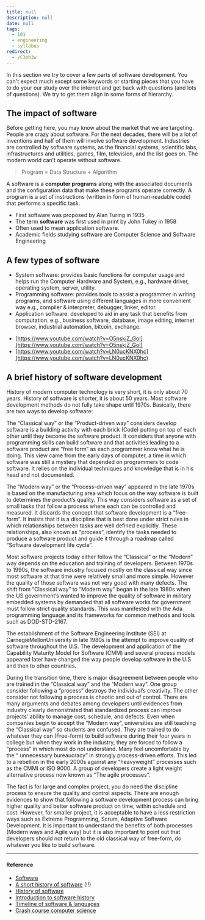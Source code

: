 ```yaml
---
title: null
description: null
date: null
tags:
  - 101
  - engineering
  - syllabus
redirect:
  - /C3oh3w
---
```


In this section we try to cover a few parts of software development. You can't expect much except some keywords or starting pieces that you have to do your our study over the internet and get back with questions (and lots of questions). We try to get them align in some forms of hierarchy.

## The impact of software

Before getting here, you may know about the market that we are targeting. People are crazy about software. For the next decades, there will be a lot of inventions and half of them will involve software development. Industries are controlled by software systems, as the financial systems, scientific labs, infrastructures and utilities, games, film, television, and the list goes on. The modern world can’t operate without software.

> Program = Data Structure + Algorithm

A software is a **computer programs** along with the associated documents and the configuration data that make these programs operate correctly. A program is a set of instructions (written in form of human-readable code) that performs a specific task.

- First software was proposed by Alan Turing in 1935
- The term **software** was first used in print by John Tukey in 1958
- Often used to mean application software.
- Academic fields studying software are Computer Science and Software Engineering

## A few types of software

- System software: provides basic functions for computer usage and helps run the Computer Hardware and System, e.g., hardware driver, operating system, server, utility.
- Programming software: provides tools to assist a programmer in writing programs, and software using different languages in more convenient way e.g., compiler & interpreter, debugger, linker, editor.
- Application software: developed to aid in any task that benefits from computation. e.g., business software, database, image editing, internet browser, industrial automation, bitcoin, exchange.

* [https://www.youtube.com/watch?v=O5nskjZ_GoI](https://www.youtube.com/watch?v=O5nskjZ_GoI)
* [https://www.youtube.com/watch?v=LN0ucKNX0hc](https://www.youtube.com/watch?v=LN0ucKNX0hc)

## A brief history of software development

History of modern computer technology is very short, it is only about 70 years. History of software is shorter, it is about 50 years. Most software development methods do not fully take shape until 1970s. Basically, there are two ways to develop software:

The “Classical way” or the “Product-driven way” considers develop software is a building activity with each brick (Code) putting on top of each other until they become the software product. It considers that anyone with programming skills can build software and that activities leading to a software product are “free form” as each programmer know what he is doing. This view came from the early days of computer, a time in which software was still a mystery that depended on programmers to code software. It relies on the individual techniques and knowledge that is in his head and not documented.

The “Modern way” or the “Process-driven way” appeared in the late 1970s is based on the manufacturing area which focus on the way software is built to determines the product’s quality. This way considers software as a set of small tasks that follow a process where each can be controlled and measured. It discards the concept that software development is a “free-form”. It insists that it is a discipline that is best done under strict rules in which relationships between tasks are well defined explicitly. These relationships, also known as “process”, identify the tasks needed to produce a software product and guide it through a roadmap called “Software development life cycle”.

Most software projects today either follow the “Classical” or the “Modern” way depends on the education and training of developers. Between 1970s to 1990s, the software industry focused mostly on the classical way since most software at that time were relatively small and more simple. However the quality of those software was not very good with many defects. The shift from “Classical way” to “Modern way” began in the late 1980s when the US government’s wanted to improve the quality of software in military embedded systems by demanded that all software works for government must follow strict quality standards. This was manifested with the Ada programming language and its frameworks for common methods and tools such as DOD-STD-2167.

The establishment of the Software Engineering Institute (SEI) at CarnegieMellonUniversity in late 1980s is the attempt to improve quality of software throughout the U.S. The development and application of the Capability Maturity Model for Software (CMM) and several process models appeared later have changed the way people develop software in the U.S and then to other countries.

During the transition time, there is major disagreement between people who are trained in the “Classical way” and the “Modern way”. One group consider following a “process” destroys the individual’s creativity. The other consider not following a process is chaotic and out of control. There are many arguments and debates among developers until evidences from industry clearly demonstrated that standardized process can improve projects’ ability to manage cost, schedule, and defects. Even when companies begin to accept the “Modern way”, universities are still teaching the “Classical way” so students are confused. They are trained to do whatever they can (Free-form) to build software during their four years in college but when they work in the industry, they are forced to follow a “process” in which most do not understand. Many feel uncomfortable by the “ unnecessary bureaucracy” in strongly process-driven efforts. This led to a rebellion in the early 2000s against any “heavyweight” processes such as the CMMI or ISO 9000. A group of developers create a light weight alternative process now known as “The agile processes”.

The fact is for large and complex project, you do need the discipline process to ensure the quality and control aspects. There are enough evidences to show that following a software development process can bring higher quality and better software product on time, within schedule and cost. However, for smaller project, it is acceptable to have a less restriction ways such as Extreme Programming, Scrum, Adaptive Software Development. It is important to understand the benefits of both processes (Modern ways and Agile way) but it is also important to point out that developers should not return to the old classical way of free-form, do whatever you like to build software.

---

#### Reference

- [Software](https://en.m.wikipedia.org/wiki/Software)
- [A short history of software](http://www.thecorememory.com/SHOS.pdf) (!!)
- [History of software](https://en.wikipedia.org/wiki/History_of_software)
- [Introduction to software history](https://www.thocp.net/software/software_reference/introduction_to_software_history.htm)
- [Timeline of software & languages](https://www.computerhistory.org/timeline/software-languages/)
- [Crash course computer science](https://www.youtube.com/watch?v=tpIctyqH29Q&list=PL8dPuuaLjXtNlUrzyH5r6jN9ulIgZBpdo)
